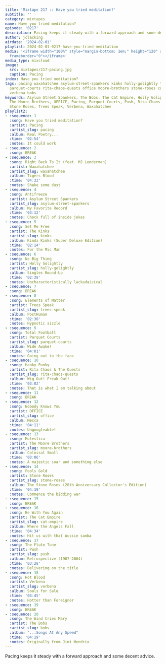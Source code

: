 ```yaml
---
title: 'Mixtape 217 :: Have you tried meditation?'
subtitle: ''
category: mixtapes
name: Have you tried meditation?
episode: '0217'
description: Pacing keeps it steady with a forward approach and some decent advice.
author: jclacking
airdate: '2024-02-01'
playlist: 2024-02-01-0217-have-you-tried-meditation
media: '<iframe width="100%" style="margin-bottom: 1em;" height="120" src="https://www.mixcloud.com/widget/iframe/?feed=%2Fthe-lacking-org%2Foosvmj-217-have-you-tried-meditation%2F&hide_artwork=1&hide_cover=1&light=1"
  frameborder="0"></iframe>'
media_type: mixcloud
image:
  src: mixtapes/217-pacing.jpg
  caption: Pacing
index: Have you tried meditation?
tags: pacing waxahatchee asylum-street-spankers kinks holly-golightly trees-speak
  parquet-courts rita-chaos-quests office moore-brothers stone-roses cat-empire push
  verbena bobs
keywords: Asylum Street Spankers, The Bobs, The Cat Empire, Holly Golightly, The Kinks,
  The Moore Brothers, OFFICE, Pacing, Parquet Courts, Push, Rita Chaos &amp; The Quests,
  Stone Roses, Trees Speak, Verbena, Waxahatchee
playlist2:
- :sequence: 1
  :song: Have you tried meditation?
  :artist: Pacing
  :artist_slug: pacing
  :album: Real Poetry...
  :time: '02:54'
  :notes: It could work
- :sequence: 2
  :song: BREAK
- :sequence: 3
  :song: Right Back To It (feat. MJ Lenderman)
  :artist: Waxahatchee
  :artist_slug: waxahatchee
  :album: Tigers Blood
  :time: '04:33'
  :notes: Shake some dust
- :sequence: 4
  :song: Antifreeze
  :artist: Asylum Street Spankers
  :artist_slug: asylum-street-spankers
  :album: My Favorite Record
  :time: '03:12'
  :notes: Chock full of inside jokes
- :sequence: 5
  :song: Set Me Free
  :artist: The Kinks
  :artist_slug: kinks
  :album: Kinda Kinks (Super Deluxe Edition)
  :time: '02:14'
  :notes: For the Mic Man
- :sequence: 6
  :song: No Big Thing
  :artist: Holly Golightly
  :artist_slug: holly-golightly
  :album: Singles Round-Up
  :time: '02:38'
  :notes: Uncharacteristically lackadaisical
- :sequence: 7
  :song: BREAK
- :sequence: 8
  :song: Elements of Matter
  :artist: Trees Speak
  :artist_slug: trees-speak
  :album: PostHuman
  :time: '02:30'
  :notes: Hypnotic sizzle
- :sequence: 9
  :song: Total Football
  :artist: Parquet Courts
  :artist_slug: parquet-courts
  :album: Wide Awake!
  :time: '04:01'
  :notes: Going out to the fans
- :sequence: 10
  :song: Hanky Panky
  :artist: Rita Chaos & The Quests
  :artist_slug: rita-chaos-quests
  :album: Wig Out! Freak Out!
  :time: '03:02'
  :notes: That is what I am talking about
- :sequence: 11
  :song: BREAK
- :sequence: 12
  :song: Nobody Knows You
  :artist: OFFICE
  :artist_slug: office
  :album: Mecca
  :time: '04:11'
  :notes: Ungoogleable!
- :sequence: 13
  :song: Moleslica
  :artist: The Moore Brothers
  :artist_slug: moore-brothers
  :album: Colossal Small
  :time: '03:06'
  :notes: A majestic soar and something else
- :sequence: 14
  :song: Fools Gold
  :artist: Stone Roses
  :artist_slug: stone-roses
  :album: The Stone Roses (20th Anniversary Collector's Edition)
  :time: '04:19'
  :notes: Commence the bidding war
- :sequence: 15
  :song: BREAK
- :sequence: 16
  :song: Be With You Again
  :artist: The Cat Empire
  :artist_slug: cat-empire
  :album: Where the Angels Fall
  :time: '04:34'
  :notes: Hit us with that Aussie samba
- :sequence: 17
  :song: The Flute Tune
  :artist: Push
  :artist_slug: push
  :album: Retrospective (1987-2004)
  :time: '03:28'
  :notes: Delivering on the title
- :sequence: 18
  :song: Hot Blood
  :artist: Verbena
  :artist_slug: verbena
  :album: Souls for Sale
  :time: '03:45'
  :notes: Hotter than Foreigner
- :sequence: 19
  :song: BREAK
- :sequence: 20
  :song: The Wind Cries Mary
  :artist: The Bobs
  :artist_slug: bobs
  :album: "...Songs At Any Speed"
  :time: '04:19'
  :notes: Originally from Jimi Hendrix
---
```

Pacing keeps it steady with a forward approach and some decent advice.
